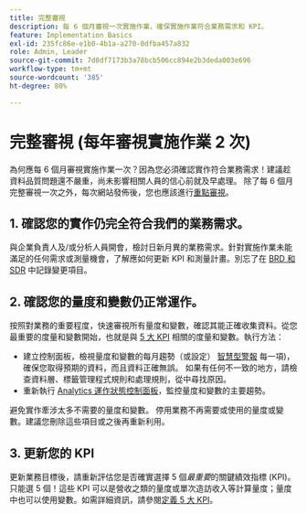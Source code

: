 ```yaml
---
title: 完整審視
description: 每 6 個月審視一次實施作業，確保實施作業符合業務需求和 KPI。
feature: Implementation Basics
exl-id: 235fc86e-e1b0-4b1a-a270-0dfba457a832
role: Admin, Leader
source-git-commit: 7d8df7173b3a78bcb506cc894e2b3deda003e696
workflow-type: tm+mt
source-wordcount: '385'
ht-degree: 80%

---
```


# 完整審視 (每年審視實施作業 2 次)

為何應每 6 個月審視實施作業一次？因為您必須確認實作符合業務需求！建議趁資料品質問題還不嚴重，尚未影響相關人員的信心前就及早處理。 除了每 6 個月完整審視一次之外，每次網站發佈後，您也應該進行[重點審視](/help/implement/review/focused-review.md)。

## 1. 確認您的實作仍完全符合我們的業務需求。

與企業負責人及/或分析人員開會，檢討日新月異的業務需求。針對實施作業未能滿足的任何需求或測量機會，了解應如何更新 KPI 和測量計畫。別忘了在 [BRD 和 SDR](https://experienceleague.adobe.com/docs/analytics-learn/tutorials/implementation/implementation-basics/creating-a-business-requirements-document.html#implementation) 中記錄變更項目。

## 2. 確認您的量度和變數仍正常運作。

按照對業務的重要程度，快速審視所有量度和變數，確認其能正確收集資料。從您最重要的度量和變數開始，也就是與 [5 大 KPI](https://experienceleague.adobe.com/docs/analytics/implementation/review/define-kpis.html#review) 相關的度量和變數。執行方法：

* 建立控制面板，檢視量度和變數的每月趨勢（或設定） [智慧型警報](https://experienceleague.adobe.com/docs/analytics/components/alerts/intellligent-alerts.html) 每一項)，確保您取得預期的資料，而且資料正確無誤。 如果有任何不一致的地方，請檢查資料層、標籤管理程式規則和處理規則，從中尋找原因。
* 重新執行 [Analytics 運作狀態控制面板](https://assets.adobe.com/public/9549dbe7-765a-4899-77b8-85cbba1a4252)，監控量度和變數的主要趨勢。

避免實作牽涉太多不需要的量度和變數。 停用業務不再需要或使用的量度或變數。建議您刪除這些項目或之後再重新利用。

## 3. 更新您的 KPI

更新業務目標後，請重新評估您是否確實選擇 5 個&#x200B;*最重要*&#x200B;的關鍵績效指標 (KPI)。只能選 5 個！這些 KPI 可以是營收之類的量度或單次造訪收入等計算量度；量度中也可以使用變數。如需詳細資訊，請參閱[定義 5 大 KPI](/help/implement/review/define-kpis.md)。
